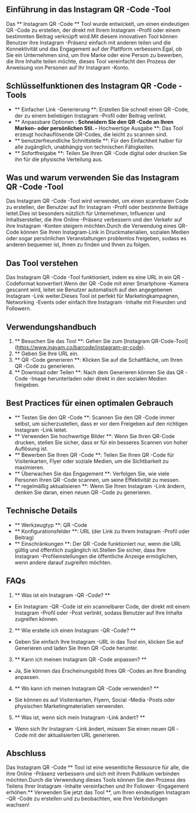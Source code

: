 ## Einführung in das Instagram QR -Code -Tool

Das ** Instagram QR -Code ** Tool wurde entwickelt, um einen eindeutigen QR -Code zu erstellen, der direkt mit Ihrem Instagram -Profil oder einem bestimmten Beitrag verknüpft wird.Mit diesem innovativen Tool können Benutzer ihre Instagram -Präsenz einfach mit anderen teilen und die Konnektivität und das Engagement auf der Plattform verbessern.Egal, ob Sie ein Unternehmen sind, um Ihre Marke oder eine Person zu bewerben, die Ihre Inhalte teilen möchte, dieses Tool vereinfacht den Prozess der Anweisung von Personen auf Ihr Instagram -Konto.

## Schlüsselfunktionen des Instagram QR -Code -Tools

- ** Einfacher Link -Generierung **: Erstellen Sie schnell einen QR -Code, der zu einem beliebigen Instagram -Profil oder Beitrag verlinkt.
- ** Anpassbare Optionen **: Schneidern Sie den QR -Code an Ihren Marken- oder persönlichen Stil.
-** Hochwertige Ausgabe **: Das Tool erzeugt hochauflösende QR-Codes, die leicht zu scannen sind.
- ** benutzerfreundliche Schnittstelle **: Für den Einfachheit halber für alle zugänglich, unabhängig von technischen Fähigkeiten.
- ** Sofortfreigabe **: Teilen Sie Ihren QR -Code digital oder drucken Sie ihn für die physische Verteilung aus.

## Was und warum verwenden Sie das Instagram QR -Code -Tool

Das Instagram QR -Code -Tool wird verwendet, um einen scannbaren Code zu erstellen, der Benutzer auf Ihr Instagram -Profil oder bestimmte Beiträge leitet.Dies ist besonders nützlich für Unternehmen, Influencer und Inhaltsersteller, die ihre Online -Präsenz verbessern und den Verkehr auf ihre Instagram -Konten steigern möchten.Durch die Verwendung eines QR-Code können Sie Ihren Instagram-Link in Druckmaterialien, sozialen Medien oder sogar persönlichen Veranstaltungen problemlos freigeben, sodass es anderen bequemer ist, Ihnen zu finden und Ihnen zu folgen.

## Das Tool verstehen

Das Instagram QR -Code -Tool funktioniert, indem es eine URL in ein QR -Codeformat konvertiert.Wenn der QR -Code mit einer Smartphone -Kamera gescannt wird, leitet sie Benutzer automatisch auf den angegebenen Instagram -Link weiter.Dieses Tool ist perfekt für Marketingkampagnen, Networking -Events oder einfach Ihre Instagram -Inhalte mit Freunden und Followern.

## Verwendungshandbuch

1. ** Besuchen Sie das Tool **: Gehen Sie zum [Instagram QR-Code-Tool] (https://www.inayam.co/barcode/instagram-qr-code).
2. ** Geben Sie Ihre URL ein.
3. ** QR -Code generieren **: Klicken Sie auf die Schaltfläche, um Ihren QR -Code zu generieren.
4. ** Download oder Teilen **: Nach dem Generieren können Sie das QR -Code -Image herunterladen oder direkt in den sozialen Medien freigeben.

## Best Practices für einen optimalen Gebrauch

- ** Testen Sie den QR -Code **: Scannen Sie den QR -Code immer selbst, um sicherzustellen, dass er vor dem Freigeben auf den richtigen Instagram -Link leitet.
- ** Verwenden Sie hochwertige Bilder **: Wenn Sie Ihren QR-Code drucken, stellen Sie sicher, dass er für ein besseres Scannen von hoher Auflösung ist.
- ** Bewerben Sie Ihren QR -Code **: Teilen Sie Ihren QR -Code für Visitenkarten, Flyer oder soziale Medien, um die Sichtbarkeit zu maximieren.
- ** Überwachen Sie das Engagement **: Verfolgen Sie, wie viele Personen Ihren QR -Code scannen, um seine Effektivität zu messen.
- ** regelmäßig aktualisieren **: Wenn Sie Ihren Instagram -Link ändern, denken Sie daran, einen neuen QR -Code zu generieren.

## Technische Details

- ** Werkzeugtyp **: QR -Code
- ** Konfigurationsfelder **: URL (der Link zu Ihrem Instagram -Profil oder Beitrag)
- ** Einschränkungen **: Der QR -Code funktioniert nur, wenn die URL gültig und öffentlich zugänglich ist.Stellen Sie sicher, dass Ihre Instagram -Profileinstellungen die öffentliche Anzeige ermöglichen, wenn andere darauf zugreifen möchten.

## FAQs

1. ** Was ist ein Instagram -QR -Code? **
- Ein Instagram -QR -Code ist ein scannelbarer Code, der direkt mit einem Instagram -Profil oder -Post verlinkt, sodass Benutzer auf Ihre Inhalte zugreifen können.

2. ** Wie erstelle ich einen Instagram -QR -Code? **
- Geben Sie einfach Ihre Instagram -URL in das Tool ein, klicken Sie auf Generieren und laden Sie Ihren QR -Code herunter.

3. ** Kann ich meinen Instagram QR -Code anpassen? **
- Ja, Sie können das Erscheinungsbild Ihres QR -Codes an Ihre Branding anpassen.

4. ** Wo kann ich meinen Instagram QR -Code verwenden? **
- Sie können es auf Visitenkarten, Flyern, Social -Media -Posts oder physischen Marketingmaterialien verwenden.

5. ** Was ist, wenn sich mein Instagram -Link ändert? **
- Wenn sich Ihr Instagram -Link ändert, müssen Sie einen neuen QR -Code mit der aktualisierten URL generieren.

## Abschluss

Das Instagram QR -Code ** Tool ist eine wesentliche Ressource für alle, die ihre Online -Präsenz verbessern und sich mit ihrem Publikum verbinden möchten.Durch die Verwendung dieses Tools können Sie den Prozess des Teilens Ihrer Instagram -Inhalte vereinfachen und Ihr Follower -Engagement erhöhen.** Verwenden Sie jetzt das Tool **, um Ihren eindeutigen Instagram -QR -Code zu erstellen und zu beobachten, wie Ihre Verbindungen wachsen!